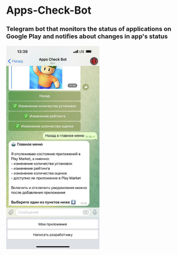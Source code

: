 # Apps-Check-Bot

### Telegram bot that monitors the status of applications on Google Play and notifies about changes in app's status


<img src="https://github.com/kichutov/Apps-Check-Bot/blob/master/screen.jpg" width="50%"/>
